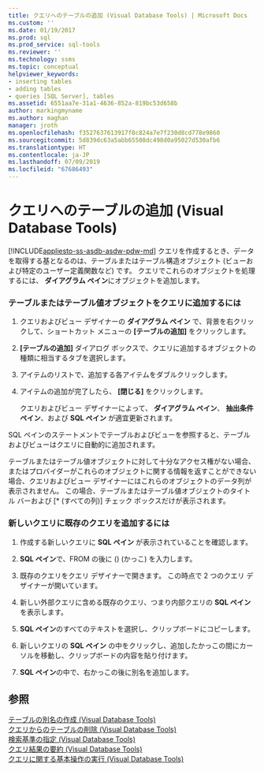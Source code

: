 ```yaml
---
title: クエリへのテーブルの追加 (Visual Database Tools) | Microsoft Docs
ms.custom: ''
ms.date: 01/19/2017
ms.prod: sql
ms.prod_service: sql-tools
ms.reviewer: ''
ms.technology: ssms
ms.topic: conceptual
helpviewer_keywords:
- inserting tables
- adding tables
- queries [SQL Server], tables
ms.assetid: 6551aa7e-31a1-4636-852a-819bc53d658b
author: markingmyname
ms.author: maghan
manager: jroth
ms.openlocfilehash: f3527637613917f8c824a7e7f230d8cd778e9860
ms.sourcegitcommit: 5d839dc63a5abb65508dc498d0a95027d530afb6
ms.translationtype: HT
ms.contentlocale: ja-JP
ms.lasthandoff: 07/09/2019
ms.locfileid: "67686493"
---
```

# <a name="add-tables-to-queries-visual-database-tools"></a>クエリへのテーブルの追加 (Visual Database Tools)
[!INCLUDE[appliesto-ss-asdb-asdw-pdw-md](../../includes/appliesto-ss-asdb-asdw-pdw-md.md)]
クエリを作成するとき、データを取得する基となるのは、テーブルまたはテーブル構造オブジェクト (ビューおよび特定のユーザー定義関数など) です。 クエリでこれらのオブジェクトを処理するには、 **ダイアグラム ペイン**にオブジェクトを追加します。  
  
### <a name="to-add-a-table-or-table-valued-object-to-a-query"></a>テーブルまたはテーブル値オブジェクトをクエリに追加するには  
  
1.  クエリおよびビュー デザイナーの **ダイアグラム ペイン** で、背景を右クリックして、ショートカット メニューの **[テーブルの追加]** をクリックします。  
  
2.  **[テーブルの追加]** ダイアログ ボックスで、クエリに追加するオブジェクトの種類に相当するタブを選択します。  
  
3.  アイテムのリストで、追加する各アイテムをダブルクリックします。  
  
4.  アイテムの追加が完了したら、 **[閉じる]** をクリックします。  
  
    クエリおよびビュー デザイナーによって、 **ダイアグラム ペイン**、 **抽出条件ペイン**、および **SQL ペイン** が適宜更新されます。  
  
SQL ペインのステートメントでテーブルおよびビューを参照すると、テーブルおよびビューはクエリに自動的に追加されます。  
  
テーブルまたはテーブル値オブジェクトに対して十分なアクセス権がない場合、またはプロバイダーがこれらのオブジェクトに関する情報を返すことができない場合、クエリおよびビュー デザイナーにはこれらのオブジェクトのデータ列が表示されません。 この場合、テーブルまたはテーブル値オブジェクトのタイトル バーおよび [* (すべての列)] チェック ボックスだけが表示されます。  
  
### <a name="to-add-an-existing-query-to-a-new-query"></a>新しいクエリに既存のクエリを追加するには  
  
1.  作成する新しいクエリに **SQL ペイン** が表示されていることを確認します。  
  
2.  **SQL ペイン**で、FROM の後に () (かっこ) を入力します。  
  
3.  既存のクエリをクエリ デザイナーで開きます。 この時点で 2 つのクエリ デザイナーが開いています。  
  
4.  新しい外部クエリに含める既存のクエリ、つまり内部クエリの **SQL ペイン** を表示します。  
  
5.  **SQL ペイン**のすべてのテキストを選択し、クリップボードにコピーします。  
  
6.  新しいクエリの **SQL ペイン** の中をクリックし、追加したかっこの間にカーソルを移動し、クリップボードの内容を貼り付けます。  
  
7.  **SQL ペイン**の中で、右かっこの後に別名を追加します。  
  
## <a name="see-also"></a>参照  
[テーブルの別名の作成 (Visual Database Tools)](../../ssms/visual-db-tools/create-table-aliases-visual-database-tools.md)  
[クエリからのテーブルの削除 (Visual Database Tools)](../../ssms/visual-db-tools/remove-tables-from-queries-visual-database-tools.md)  
[検索基準の指定 (Visual Database Tools)](../../ssms/visual-db-tools/specify-search-criteria-visual-database-tools.md)  
[クエリ結果の要約 (Visual Database Tools)](../../ssms/visual-db-tools/summarize-query-results-visual-database-tools.md)  
[クエリに関する基本操作の実行 (Visual Database Tools)](../../ssms/visual-db-tools/perform-basic-operations-with-queries-visual-database-tools.md)  
  
